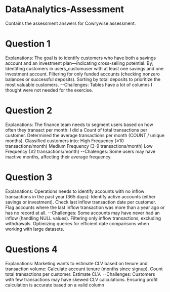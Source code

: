 # DataAnalytics-Assessment
Contains the assessment answers for Cowrywise assessment.
# Question 1
Explanations: The goal is to identify customers who have both a savings account and an investment plan—indicating cross-selling potential. By;
Identifing customers in users_customuser with at least one savings and one investment account.
Filtering for only funded accounts (checking nonzero balances or successful deposits).
Sorting by total deposits to prioritize the most valuable customers.
--Challenges: Tables have a lot of columns I thought were not needed for the exercise.

# Question 2
Explanations: The finance team needs to segment users based on how often they transact per month:
I did a Count of total transactions per customer.
Determined the average transactions per month (COUNT / unique months).
Classified customers into:
High Frequency (≥10 transactions/month)
Medium Frequency (3-9 transactions/month)
Low Frequency (≤2 transactions/month)
--Chalenges: Some users may have inactive months, affecting their average frequency.

# Question 3
Explanations: Operations needs to identify accounts with no inflow transactions in the past year (365 days):
Identify active accounts (either savings or investment).
Check last inflow transaction date per customer.
Flag accounts where the last inflow transaction was more than a year ago or has no record at all.
--Challenges: Some accounts may have never had an inflow (handling NULL values).
Filtering only inflow transactions, excluding withdrawals.
Optimizing queries for efficient date comparisons when working with large datasets.

# Questions 4
Explanations: Marketing wants to estimate CLV based on tenure and transaction volume:
Calculate account tenure (months since signup).
Count total transactions per customer.
Estimate CLV.
--Challenges: Customers with few transactions may have skewed CLV calculations.
Ensuring profit calculation is accurate based on a valid column
